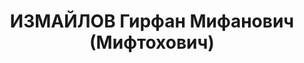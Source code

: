 ---
title: ИЗМАЙЛОВ Гирфан Мифанович (Мифтохович)
description: 'Род. в 1900, Татарстан, татарин. Проживал: гор. Балхаш. Нач. отд. техн.
  снабж. Прибалхашстроя

  Приговор: ВК ВС СССР, 25.02.1938.

  Реабилитирован ВК ВС СССР апрель 1957'
---